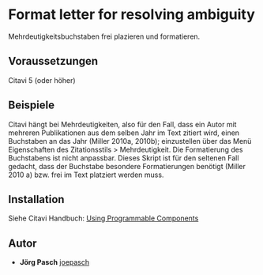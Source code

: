 # Format letter for resolving ambiguity
Mehrdeutigkeitsbuchstaben frei plazieren und formatieren.

## Voraussetzungen
Citavi 5 (oder höher)

## Beispiele
Citavi hängt bei Mehrdeutigkeiten, also für den Fall, dass ein Autor mit mehreren Publikationen aus dem selben Jahr im Text zitiert wird, einen Buchstaben an das Jahr (Miller 2010a, 2010b); einzustellen über das Menü Eigenschaften des Zitationsstils > Mehrdeutigkeit. Die Formatierung des Buchstabens ist nicht anpassbar.
Dieses Skript ist für den seltenen Fall gedacht, dass der Buchstabe besondere Formatierungen benötigt (Miller 2010 a) bzw. frei im Text platziert werden muss.

## Installation
Siehe Citavi Handbuch: [Using Programmable Components](https://www.citavi.com/programmable_components)

## Autor

* **Jörg Pasch** [joepasch](https://github.com/joepasch)
